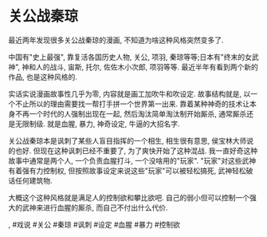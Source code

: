 # 关公战秦琼

最近两年发现很多关公战秦琼的漫画, 不知道为啥这种风格突然变多了.

中国有"史上最强", 靠复活各国历史人物, 关公, 项羽, 秦琼等等;日本有"终末的女武神", 神和人的战斗, 宙斯, 托尔, 佐佐木小次郎, 项羽等等. 最近半年有看到两个新的作品, 也是这种风格的.

实话实说漫画故事性几乎为零, 内容就是画工加吹牛和吹设定. 故事结构就是, 以一个不止所以的理由需要找一帮打手拼一个世界第一出来. 靠着某种神奇的技术让本身不再一个时代的人强制出现在一起, 然后淘汰简单淘汰制开始厮杀, 通常厮杀还是无限制级. 就是血腥, 暴力, 神奇设定, 牛逼的大招名字.

关公战秦琼本是讽刺了某些人盲目指挥的一个相生, 相生很有意思, 侯宝林大师说的也好. 但现在这种讽刺已经不重要了, 为了爽快开始了这种混战. 我一直好奇这种故事中通常是两个人, 一个负责血腥打斗, 一个没啥用的"玩家". "玩家"对这些武神有着强有力控制权, 但按照故事设定来说这些"玩家"可以被轻松搞死, 武神轻松破话任何建筑物.

大概这个这种风格就是满足人的控制欲和攀比欲吧. 自己的弱小但可以控制一个强大的武神来进行血腥的厮杀, 而自己不付出什么代价.

, #戏说 #关公 #秦琼 #讽刺 #设定 #血腥 #暴力 #控制欲
